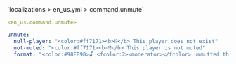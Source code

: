 <!--@include: @/parts/module/command/unmute.md#title-->
<!--@include: @/parts/words.md#path--> `localizations > en_us.yml > command.unmute`

<!--@include: @/parts/module/command/unmute.md#explanation-->

<!--@include: @/parts/words.md#edit-->
```yaml
<en_us.command.unmute>
```

<!--@include: @/parts/words.md#default-->
```yaml
unmute:
  null-player: "<color:#ff7171><b>⁉</b> This player does not exist"
  not-muted: "<color:#ff7171><b>⁉</b> This player is not muted"
  format: "<color:#98FB98>🔓 <fcolor:2><moderator></fcolor> unmutted the player <fcolor:2><player></fcolor>"
```

<!--@include: @/parts/module/command/unmute.md#parameters-->
<!--@include: @/parts/module/command/unmute.md#localization-->
